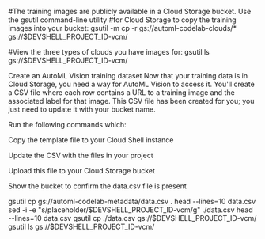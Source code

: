 #The training images are publicly available in a Cloud Storage bucket. Use the gsutil command-line utility
#for Cloud Storage to copy the training images into your bucket:
gsutil -m cp -r gs://automl-codelab-clouds/* gs://$DEVSHELL_PROJECT_ID-vcm/

#View the three types of clouds you have images for:
gsutil ls gs://$DEVSHELL_PROJECT_ID-vcm/

Create an AutoML Vision training dataset
Now that your training data is in Cloud Storage, you need a way for AutoML Vision to access it.
You'll create a CSV file where each row contains a URL to a training image and the associated label for that image. 
This CSV file has been created for you; you just need to update it with your bucket name.

Run the following commands which:

Copy the template file to your Cloud Shell instance

Update the CSV with the files in your project

Upload this file to your Cloud Storage bucket

Show the bucket to confirm the data.csv file is present

gsutil cp gs://automl-codelab-metadata/data.csv .
head --lines=10 data.csv
sed -i -e "s/placeholder/$DEVSHELL_PROJECT_ID-vcm/g" ./data.csv
head --lines=10 data.csv
gsutil cp ./data.csv gs://$DEVSHELL_PROJECT_ID-vcm/
gsutil ls gs://$DEVSHELL_PROJECT_ID-vcm/
